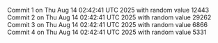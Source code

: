 Commit 1 on Thu Aug 14 02:42:41 UTC 2025 with random value 12443
Commit 2 on Thu Aug 14 02:42:41 UTC 2025 with random value 29262
Commit 3 on Thu Aug 14 02:42:41 UTC 2025 with random value 6866
Commit 4 on Thu Aug 14 02:42:41 UTC 2025 with random value 5331
